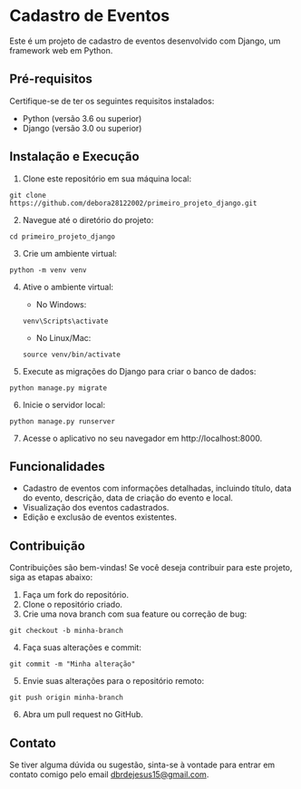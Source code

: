# Cadastro de Eventos

Este é um projeto de cadastro de eventos desenvolvido com Django, um framework web em Python.

## Pré-requisitos

Certifique-se de ter os seguintes requisitos instalados:

- Python (versão 3.6 ou superior)
- Django (versão 3.0 ou superior)

## Instalação e Execução

1. Clone este repositório em sua máquina local:
```
git clone https://github.com/debora28122002/primeiro_projeto_django.git
```

2. Navegue até o diretório do projeto:
```
cd primeiro_projeto_django
```

3. Crie um ambiente virtual:
```
python -m venv venv
```

4. Ative o ambiente virtual:
   - No Windows:
   ```
   venv\Scripts\activate
   ```
   - No Linux/Mac:
   ```
   source venv/bin/activate
   ```

5. Execute as migrações do Django para criar o banco de dados:
```
python manage.py migrate
```

6. Inicie o servidor local:
```
python manage.py runserver
```

7. Acesse o aplicativo no seu navegador em http://localhost:8000.

## Funcionalidades

- Cadastro de eventos com informações detalhadas, incluindo título, data do evento, descrição, data de criação do evento e local.
- Visualização dos eventos cadastrados.
- Edição e exclusão de eventos existentes.

## Contribuição

Contribuições são bem-vindas! Se você deseja contribuir para este projeto, siga as etapas abaixo:

1. Faça um fork do repositório.
2. Clone o repositório criado.
3. Crie uma nova branch com sua feature ou correção de bug:
```
git checkout -b minha-branch
```
4. Faça suas alterações e commit:
```
git commit -m "Minha alteração"
```
5. Envie suas alterações para o repositório remoto:
```
git push origin minha-branch
```
6. Abra um pull request no GitHub.

## Contato

Se tiver alguma dúvida ou sugestão, sinta-se à vontade para entrar em contato comigo pelo email dbrdejesus15@gmail.com.
